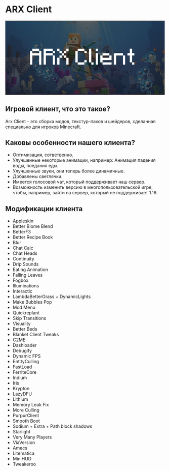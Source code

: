 # ARX Client
![Alt-текст](https://github.com/Arxonium/arx-client/blob/main/public/1.png?raw=true)
## Игровой клиент, что это такое?
Arx Client - это сборка модов, текстур-паков и шейдеров, сделанная специально для игроков Minecraft.
## Каковы особенности нашего клиента?
- Оптимизация, сответвенно. 
- Улучшенные некоторые анимации, например: Анимация падения воды, поедания еды. 
- Улучшенные звуки, они теперь более динамичные. 
- Добавлены светлячки.
- Имеется голосовой чат, который поддерживает наш сервер. 
- Возможность изменить версию в многопользовательской игре, чтобы, например, зайти на сервер, который не поддерживает 1.19.
## Модификации клиента
- Appleskin
- Better Biome Blend
- BetterF3
- Better Recipe Book
- Blur
- Chat Calc
- Chat Heads
- Continuity
- Drip Sounds
- Eating Animation
- Falling Leaves
- Fogbox
- Illuminations
- Interactic
- LambdaBetterGrass + DynamicLights
- Make Bubbles Pop
- Mod Menu
- Quickreplant
- Skip Transitions
- Visuality
- Better Beds
- Blanket Client Tweaks
- C2ME
- Dashloader
- Debugify
- Dynamic FPS
- EntityCulling
- FastLoad
- FerriteCore
- Indium
- Iris
- Krypton
- LazyDFU
- Lithium
- Memory Leak Fix
- More Culling
- PurpurClient
- Smooth Boot
- Sodium + Extra + Path block shadows
- Starlight
- Very Many Players
- ViaVersion
- Amecs
- Litematica
- MiniHUD
- Tweakeroo
